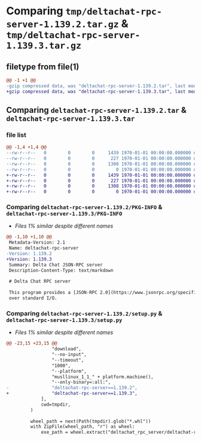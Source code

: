 # Comparing `tmp/deltachat-rpc-server-1.139.2.tar.gz` & `tmp/deltachat-rpc-server-1.139.3.tar.gz`

## filetype from file(1)

```diff
@@ -1 +1 @@
-gzip compressed data, was "deltachat-rpc-server-1.139.2.tar", last modified: Sat May 18 21:49:22 2024, max compression
+gzip compressed data, was "deltachat-rpc-server-1.139.3.tar", last modified: Mon May 20 19:18:26 2024, max compression
```

## Comparing `deltachat-rpc-server-1.139.2.tar` & `deltachat-rpc-server-1.139.3.tar`

### file list

```diff
@@ -1,4 +1,4 @@
--rw-r--r--   0        0        0     1439 1970-01-01 00:00:00.000000 deltachat-rpc-server-1.139.2/PKG-INFO
--rw-r--r--   0        0        0      227 1970-01-01 00:00:00.000000 deltachat-rpc-server-1.139.2/pyproject.toml
--rw-r--r--   0        0        0     1308 1970-01-01 00:00:00.000000 deltachat-rpc-server-1.139.2/setup.py
--rw-r--r--   0        0        0        0 1970-01-01 00:00:00.000000 deltachat-rpc-server-1.139.2/src/deltachat_rpc_server/__init__.py
+-rw-r--r--   0        0        0     1439 1970-01-01 00:00:00.000000 deltachat-rpc-server-1.139.3/PKG-INFO
+-rw-r--r--   0        0        0      227 1970-01-01 00:00:00.000000 deltachat-rpc-server-1.139.3/pyproject.toml
+-rw-r--r--   0        0        0     1308 1970-01-01 00:00:00.000000 deltachat-rpc-server-1.139.3/setup.py
+-rw-r--r--   0        0        0        0 1970-01-01 00:00:00.000000 deltachat-rpc-server-1.139.3/src/deltachat_rpc_server/__init__.py
```

### Comparing `deltachat-rpc-server-1.139.2/PKG-INFO` & `deltachat-rpc-server-1.139.3/PKG-INFO`

 * *Files 1% similar despite different names*

```diff
@@ -1,10 +1,10 @@
 Metadata-Version: 2.1
 Name: deltachat-rpc-server
-Version: 1.139.2
+Version: 1.139.3
 Summary: Delta Chat JSON-RPC server
 Description-Content-Type: text/markdown
 
 # Delta Chat RPC server
 
 This program provides a [JSON-RPC 2.0](https://www.jsonrpc.org/specification) interface to DeltaChat
 over standard I/O.
```

### Comparing `deltachat-rpc-server-1.139.2/setup.py` & `deltachat-rpc-server-1.139.3/setup.py`

 * *Files 1% similar despite different names*

```diff
@@ -23,15 +23,15 @@
                 "download",
                 "--no-input",
                 "--timeout",
                 "1000",
                 "--platform",
                 "musllinux_1_1_" + platform.machine(),
                 "--only-binary=:all:",
-                "deltachat-rpc-server==1.139.2",
+                "deltachat-rpc-server==1.139.3",
             ],
             cwd=tmpdir,
         )
 
         wheel_path = next(Path(tmpdir).glob("*.whl"))
         with ZipFile(wheel_path, "r") as wheel:
             exe_path = wheel.extract("deltachat_rpc_server/deltachat-rpc-server", "src")
```

